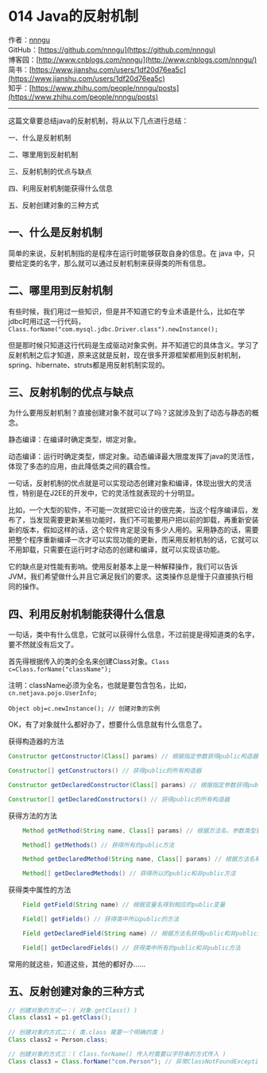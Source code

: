 # 014 Java的反射机制
作者：[nnngu](https://github.com/nnngu)  
GitHub：[https://github.com/nnngu](https://github.com/nnngu)  
博客园：[http://www.cnblogs.com/nnngu](http://www.cnblogs.com/nnngu/)  
简书：[https://www.jianshu.com/users/1df20d76ea5c](https://www.jianshu.com/users/1df20d76ea5c)  
知乎：[https://www.zhihu.com/people/nnngu/posts](https://www.zhihu.com/people/nnngu/posts)  

---

这篇文章要总结java的反射机制，将从以下几点进行总结：

一、什么是反射机制

二、哪里用到反射机制

三、反射机制的优点与缺点

四、利用反射机制能获得什么信息

五、反射创建对象的三种方式



## 一、什么是反射机制

简单的来说，反射机制指的是程序在运行时能够获取自身的信息。在 java 中，只要给定类的名字，那么就可以通过反射机制来获得类的所有信息。

## 二、哪里用到反射机制

有些时候，我们用过一些知识，但是并不知道它的专业术语是什么，比如在学jdbc时用过这一行代码，  `Class.forName("com.mysql.jdbc.Driver.class").newInstance();`  

但是那时候只知道这行代码是生成驱动对象实例，并不知道它的具体含义。学习了反射机制之后才知道，原来这就是反射，现在很多开源框架都用到反射机制，spring、hibernate、struts都是用反射机制实现的。

## 三、反射机制的优点与缺点

为什么要用反射机制？直接创建对象不就可以了吗？这就涉及到了动态与静态的概念。

静态编译：在编译时确定类型，绑定对象。 
 
动态编译：运行时确定类型，绑定对象。动态编译最大限度发挥了java的灵活性，体现了多态的应用，由此降低类之间的藕合性。 

一句话，反射机制的优点就是可以实现动态创建对象和编译，体现出很大的灵活性，特别是在J2EE的开发中，它的灵活性就表现的十分明显。

比如，一个大型的软件，不可能一次就把它设计的很完美，当这个程序编译后，发布了，当发现需要更新某些功能时，我们不可能要用户把以前的卸载，再重新安装新的版本，假如这样的话，这个软件肯定是没有多少人用的。采用静态的话，需要把整个程序重新编译一次才可以实现功能的更新，而采用反射机制的话，它就可以不用卸载，只需要在运行时才动态的创建和编译，就可以实现该功能。 

它的缺点是对性能有影响。使用反射基本上是一种解释操作，我们可以告诉JVM，我们希望做什么并且它满足我们的要求。这类操作总是慢于只直接执行相同的操作。 

## 四、利用反射机制能获得什么信息

一句话，类中有什么信息，它就可以获得什么信息，不过前提是得知道类的名字，要不然就没有后文了。

首先得根据传入的类的全名来创建Class对象。`Class c=Class.forName("className");`

注明：className必须为全名，也就是要包含包名，比如，`cn.netjava.pojo.UserInfo;`

`Object obj=c.newInstance(); // 创建对象的实例 `

OK，有了对象就什么都好办了，想要什么信息就有什么信息了。   

获得构造器的方法 

```java
Constructor getConstructor(Class[] params) // 根据指定参数获得public构造器

Constructor[] getConstructors() // 获得public的所有构造器

Constructor getDeclaredConstructor(Class[] params) // 根据指定参数获得public和非public的构造器

Constructor[] getDeclaredConstructors() // 获得public的所有构造器 
```

获得方法的方法 
```java
    Method getMethod(String name, Class[] params) // 根据方法名，参数类型获得方法

    Method[] getMethods() // 获得所有的public方法

    Method getDeclaredMethod(String name, Class[] params) // 根据方法名和参数类型，获得public和非public的方法

    Method[] getDeclaredMethods() // 获得所以的public和非public方法 
```

获得类中属性的方法 
```java
    Field getField(String name) // 根据变量名得到相应的public变量

    Field[] getFields() // 获得类中所以public的方法

    Field getDeclaredField(String name) // 根据方法名获得public和非public变量

    Field[] getDeclaredFields() // 获得类中所有的public和非public方法
```
常用的就这些，知道这些，其他的都好办……

## 五、反射创建对象的三种方式

```java
// 创建对象的方式一：( 对象.getClass() )
Class class1 = p1.getClass();
           
// 创建对象的方式二：( 类.class 需要一个明确的类 )
Class class2 = Person.class;

// 创建对象的方式三：( Class.forName() 传入时需要以字符串的方式传入 )
Class class3 = Class.forName("com.Person"); // 异常ClassNotFoundException
```